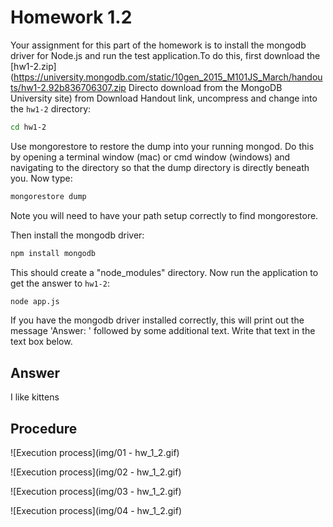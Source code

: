 # Homework 1.2

Your assignment for this part of the homework is to install the mongodb driver for Node.js and run the test application.To do this, first download the [hw1-2.zip](https://university.mongodb.com/static/10gen_2015_M101JS_March/handouts/hw1-2.92b836706307.zip Directo download from the MongoDB University site) from Download Handout link, uncompress and change into the ```hw1-2``` directory:

```sh
cd hw1-2
```

Use mongorestore to restore the dump into your running mongod. Do this by opening a terminal window (mac) or cmd window (windows) and navigating to the directory so that the dump directory is directly beneath you. Now type:

```sh
mongorestore dump
```

Note you will need to have your path setup correctly to find mongorestore.

Then install the mongodb driver:

```sh
npm install mongodb
```

This should create a "node_modules" directory. Now run the application to get the answer to ```hw1-2```:

```sh
node app.js
```


If you have the mongodb driver installed correctly, this will print out the message 'Answer: ' followed by some additional text. Write that text in the text box below.

## Answer
I like kittens

## Procedure

![Execution process](img/01 - hw_1_2.gif)

![Execution process](img/02 - hw_1_2.gif)

![Execution process](img/03 - hw_1_2.gif)

![Execution process](img/04 - hw_1_2.gif)
